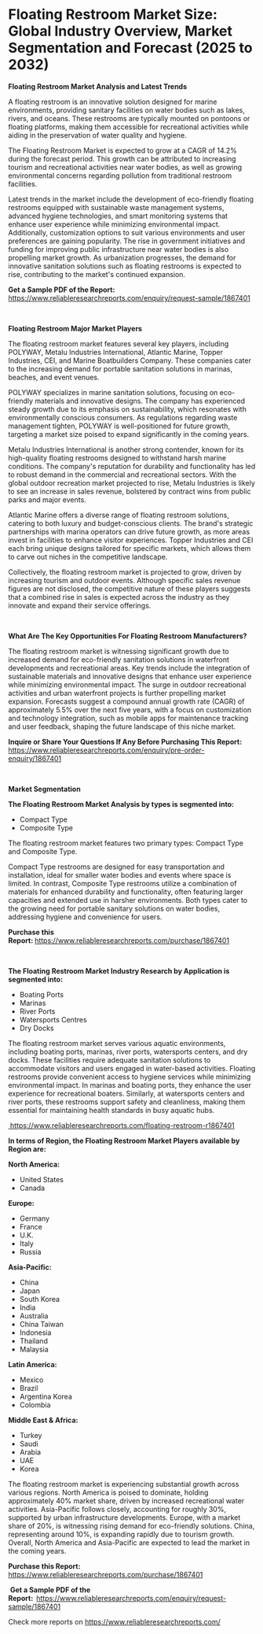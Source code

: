 <p><h1>Floating Restroom Market Size: Global Industry Overview, Market Segmentation and Forecast (2025 to 2032)</h1></p><p><strong>Floating Restroom Market Analysis and Latest Trends</strong></p>
<p><p>A floating restroom is an innovative solution designed for marine environments, providing sanitary facilities on water bodies such as lakes, rivers, and oceans. These restrooms are typically mounted on pontoons or floating platforms, making them accessible for recreational activities while aiding in the preservation of water quality and hygiene. </p><p>The Floating Restroom Market is expected to grow at a CAGR of 14.2% during the forecast period. This growth can be attributed to increasing tourism and recreational activities near water bodies, as well as growing environmental concerns regarding pollution from traditional restroom facilities. </p><p>Latest trends in the market include the development of eco-friendly floating restrooms equipped with sustainable waste management systems, advanced hygiene technologies, and smart monitoring systems that enhance user experience while minimizing environmental impact. Additionally, customization options to suit various environments and user preferences are gaining popularity. The rise in government initiatives and funding for improving public infrastructure near water bodies is also propelling market growth. As urbanization progresses, the demand for innovative sanitation solutions such as floating restrooms is expected to rise, contributing to the market's continued expansion.</p></p>
<p><strong>Get a Sample PDF of the Report:&nbsp;</strong> <a href="https://www.reliableresearchreports.com/enquiry/request-sample/1867401?utm_campaign=3265&utm_medium=2&utm_source=Github&utm_content=ia&utm_term=10042025&utm_id=floating-restroom">https://www.reliableresearchreports.com/enquiry/request-sample/1867401</a></p>
<p>&nbsp;</p>
<p><strong>Floating Restroom Major Market Players</strong></p>
<p><p>The floating restroom market features several key players, including POLYWAY, Metalu Industries International, Atlantic Marine, Topper Industries, CEI, and Marine Boatbuilders Company. These companies cater to the increasing demand for portable sanitation solutions in marinas, beaches, and event venues.</p><p>POLYWAY specializes in marine sanitation solutions, focusing on eco-friendly materials and innovative designs. The company has experienced steady growth due to its emphasis on sustainability, which resonates with environmentally conscious consumers. As regulations regarding waste management tighten, POLYWAY is well-positioned for future growth, targeting a market size poised to expand significantly in the coming years.</p><p>Metalu Industries International is another strong contender, known for its high-quality floating restrooms designed to withstand harsh marine conditions. The company's reputation for durability and functionality has led to robust demand in the commercial and recreational sectors. With the global outdoor recreation market projected to rise, Metalu Industries is likely to see an increase in sales revenue, bolstered by contract wins from public parks and major events.</p><p>Atlantic Marine offers a diverse range of floating restroom solutions, catering to both luxury and budget-conscious clients. The brand's strategic partnerships with marina operators can drive future growth, as more areas invest in facilities to enhance visitor experiences. Topper Industries and CEI each bring unique designs tailored for specific markets, which allows them to carve out niches in the competitive landscape.</p><p>Collectively, the floating restroom market is projected to grow, driven by increasing tourism and outdoor events. Although specific sales revenue figures are not disclosed, the competitive nature of these players suggests that a combined rise in sales is expected across the industry as they innovate and expand their service offerings.</p></p>
<p>&nbsp;</p>
<p><strong>What Are The Key Opportunities For Floating Restroom Manufacturers?</strong></p>
<p><p>The floating restroom market is witnessing significant growth due to increased demand for eco-friendly sanitation solutions in waterfront developments and recreational areas. Key trends include the integration of sustainable materials and innovative designs that enhance user experience while minimizing environmental impact. The surge in outdoor recreational activities and urban waterfront projects is further propelling market expansion. Forecasts suggest a compound annual growth rate (CAGR) of approximately 5.5% over the next five years, with a focus on customization and technology integration, such as mobile apps for maintenance tracking and user feedback, shaping the future landscape of this niche market.</p></p>
<p><strong>Inquire or Share Your Questions If Any Before Purchasing This Report:</strong> <a href="https://www.reliableresearchreports.com/enquiry/pre-order-enquiry/1867401?utm_campaign=3265&utm_medium=2&utm_source=Github&utm_content=ia&utm_term=10042025&utm_id=floating-restroom">https://www.reliableresearchreports.com/enquiry/pre-order-enquiry/1867401</a></p>
<p>&nbsp;</p>
<p><strong>Market Segmentation</strong></p>
<p><strong>The Floating Restroom Market Analysis by types is segmented into:</strong></p>
<p><ul><li>Compact Type</li><li>Composite Type</li></ul></p>
<p><p>The floating restroom market features two primary types: Compact Type and Composite Type. </p><p>Compact Type restrooms are designed for easy transportation and installation, ideal for smaller water bodies and events where space is limited. In contrast, Composite Type restrooms utilize a combination of materials for enhanced durability and functionality, often featuring larger capacities and extended use in harsher environments. Both types cater to the growing need for portable sanitary solutions on water bodies, addressing hygiene and convenience for users.</p></p>
<p><strong>Purchase this Report:&nbsp;</strong><a href="https://www.reliableresearchreports.com/purchase/1867401?utm_campaign=3265&utm_medium=2&utm_source=Github&utm_content=ia&utm_term=10042025&utm_id=floating-restroom">https://www.reliableresearchreports.com/purchase/1867401</a></p>
<p>&nbsp;</p>
<p><strong>The Floating Restroom Market Industry Research by Application is segmented into:</strong></p>
<p><ul><li>Boating Ports</li><li>Marinas</li><li>River Ports</li><li>Watersports Centres</li><li>Dry Docks</li></ul></p>
<p><p>The floating restroom market serves various aquatic environments, including boating ports, marinas, river ports, watersports centers, and dry docks. These facilities require adequate sanitation solutions to accommodate visitors and users engaged in water-based activities. Floating restrooms provide convenient access to hygiene services while minimizing environmental impact. In marinas and boating ports, they enhance the user experience for recreational boaters. Similarly, at watersports centers and river ports, these restrooms support safety and cleanliness, making them essential for maintaining health standards in busy aquatic hubs.</p></p>
<p><a href="https://www.reliableresearchreports.com/floating-restroom-r1867401?utm_campaign=3265&utm_medium=2&utm_source=Github&utm_content=ia&utm_term=10042025&utm_id=floating-restroom">&nbsp;https://www.reliableresearchreports.com/floating-restroom-r1867401</a></p>
<p><strong>In terms of Region, the Floating Restroom Market Players available by Region are:</strong></p>
<p>
    <p> <strong> North America: </strong>
        <ul>
            <li>United States</li>
            <li>Canada</li>
        </ul>
        </p> 
    <p> <strong> Europe: </strong>
        <ul>
            <li>Germany</li>
            <li>France</li>
            <li>U.K.</li>
            <li>Italy</li>
            <li>Russia</li>
        </ul>
        </p> 
    <p> <strong> Asia-Pacific: </strong>
        <ul>
            <li>China</li>
            <li>Japan</li>
            <li>South Korea</li>
            <li>India</li>
            <li>Australia</li>
            <li>China Taiwan</li>
            <li>Indonesia</li>
            <li>Thailand</li>
            <li>Malaysia</li>
        </ul>
        </p> 
    <p> <strong> Latin America: </strong>
        <ul>
            <li>Mexico</li>
            <li>Brazil</li>
            <li>Argentina Korea</li>
            <li>Colombia</li>
        </ul>
        </p> 
    <p> <strong> Middle East & Africa: </strong>
        <ul>
            <li>Turkey</li>
            <li>Saudi</li>
            <li>Arabia</li>
            <li>UAE</li>
            <li>Korea</li>
        </ul>
    </p>
    </p>
<p><p>The floating restroom market is experiencing substantial growth across various regions. North America is poised to dominate, holding approximately 40% market share, driven by increased recreational water activities. Asia-Pacific follows closely, accounting for roughly 30%, supported by urban infrastructure developments. Europe, with a market share of 20%, is witnessing rising demand for eco-friendly solutions. China, representing around 10%, is expanding rapidly due to tourism growth. Overall, North America and Asia-Pacific are expected to lead the market in the coming years.</p></p>
<p><strong>Purchase this Report: </strong><a href="https://www.reliableresearchreports.com/purchase/1867401?utm_campaign=3265&utm_medium=2&utm_source=Github&utm_content=ia&utm_term=10042025&utm_id=floating-restroom">https://www.reliableresearchreports.com/purchase/1867401</a></p>
<p>&nbsp;<strong>Get a Sample PDF of the Report:&nbsp;&nbsp;</strong><a href="https://www.reliableresearchreports.com/enquiry/request-sample/1867401?utm_campaign=3265&utm_medium=2&utm_source=Github&utm_content=ia&utm_term=10042025&utm_id=floating-restroom">https://www.reliableresearchreports.com/enquiry/request-sample/1867401</a></p>
<p><strong></strong></p>
<p>Check more reports on <a href="https://www.reliableresearchreports.com/?utm_campaign=3265&utm_medium=2&utm_source=Github&utm_content=ia&utm_term=10042025&utm_id=floating-restroom">https://www.reliableresearchreports.com/</a></p>